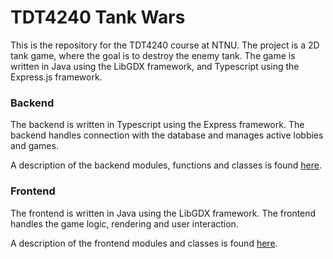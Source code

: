 # TDT4240 Tank Wars

This is the repository for the TDT4240 course at NTNU. The project is a 2D tank game, where the goal is to destroy the enemy tank. The game is written in Java using the LibGDX framework, and Typescript using the Express.js framework.

### Backend

The backend is written in Typescript using the Express framework. The backend handles connection with the database and manages active lobbies and games.

A description of the backend modules, functions and classes is found [here](/backend/README.md).

### Frontend

The frontend is written in Java using the LibGDX framework. The frontend handles the game logic, rendering and user interaction.

A description of the frontend modules and classes is found [here](/frontend/README.md).
